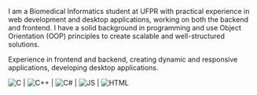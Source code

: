 I am a Biomedical Informatics student at UFPR with practical experience in web development and desktop applications, working on both the backend and frontend. I have a solid background in programming and use Object Orientation (OOP) principles to create scalable and well-structured solutions.

Experience in frontend and backend, creating dynamic and responsive applications, developing desktop applications.

![C](https://cdn.jsdelivr.net/gh/devicons/devicon/icons/c/c-original.svg) | ![C++](https://cdn.jsdelivr.net/gh/devicons/devicon/icons/cplusplus/cplusplus-original.svg) | ![C#](https://cdn.jsdelivr.net/gh/devicons/devicon/icons/csharp/csharporiginal.svg) | ![JS](https://cdn.jsdelivr.net/gh/devicons/devicon/icons/javascript/javascript-original.svg) | ![HTML](https://cdn.jsdelivr.net/gh/devicons/devicon/icons/html/html-original.svg)
